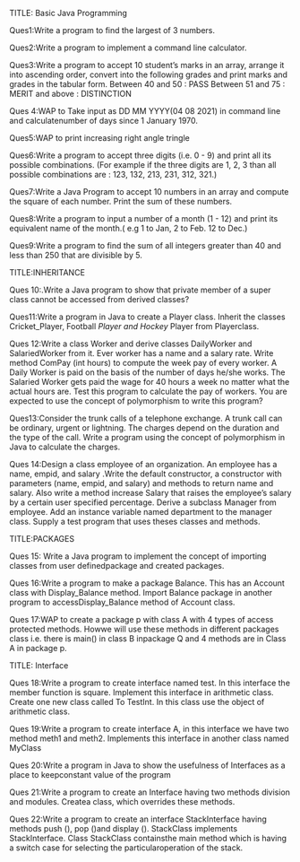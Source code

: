 TITLE: Basic Java Programming

Ques1:Write a program to find the largest of 3 numbers.

Ques2:Write a program to implement a command line calculator.

Ques3:Write a program to accept 10 student’s marks in an array, arrange it into ascending order, convert into the following grades and print marks and grades in the tabular form.
         Between 40 and 50 : PASS 
         Between 51 and 75 : MERIT 
          and above : DISTINCTION
          
Ques 4:WAP to Take input as DD MM YYYY(04 08 2021) in command line and calculatenumber of days since 1 January 1970.


Ques5:WAP to print increasing right angle tringle

Ques6:Write a program to accept three digits (i.e. 0 - 9) and print all its possible combinations.
(For example if the three digits are 1, 2, 3 than all possible combinations are : 123, 132, 213, 231, 312, 321.)

Ques7:Write a Java Program to accept 10 numbers in an array and compute the square of each number. Print the sum of these numbers.

Ques8:Write a program to input a number of a month (1 - 12) and print its equivalent name of the month.( e.g 1 to Jan, 2 to Feb. 12 to Dec.)

Ques9:Write a program to find the sum of all integers greater than 40 and less than 250 that are divisible by 5.


TITLE:INHERITANCE


Ques 10:.Write a Java program to show that private member of a super class cannot be accessed from derived classes?

Ques11:Write a program in Java to create a Player class. Inherit the classes Cricket_Player,
Football _Player and Hockey_ Player from Playerclass.

Ques 12:Write a class Worker and derive classes DailyWorker and SalariedWorker from it. Ever worker has a name and a salary rate. Write method ComPay (int hours) to compute the week pay of every worker. A Daily Worker is paid on the basis of the number of days he/she works. The Salaried Worker gets paid the wage for 40 hours a week no matter what the actual hours are. Test this program to calculate the pay of workers. You are expected to use the concept of polymorphism to write this program?

Ques13:Consider the trunk calls of a telephone exchange. A trunk call can be ordinary, urgent or lightning. The charges depend on the duration and the type of the call. Write a program using the concept of polymorphism in Java to calculate the charges.

Ques 14:Design a class employee of an organization. An employee has a name, empid, and salary  .Write the default constructor, a constructor with parameters (name, empid, and salary) and methods to return name and salary. Also write a method increase Salary that raises the employee’s salary by a certain user specified percentage. Derive a subclass Manager from employee. Add an instance variable named department to the manager class. Supply a test program that uses theses classes and methods.



TITLE:PACKAGES



Ques 15: Write a Java program to implement the concept of importing classes from user definedpackage and created packages.

Ques 16:Write a program to make a package Balance. This has an Account class with Display_Balance method. Import Balance package in another program to accessDisplay_Balance method of Account class.

Ques 17:WAP to create a package p with class A with 4 types of access protected methods. Howwe will use these methods in different packages class i.e. there is main() in class B inpackage Q and 4 methods are in Class A in package p.

TITLE: Interface


Ques 18:Write a program to create interface named test. In this interface the member function is square. Implement this interface in arithmetic class. Create one new class called To TestInt. In this class use the object of arithmetic class.

Ques 19:Write a program to create interface A, in this interface we have two method meth1 and meth2. Implements this interface in another class named MyClass

Ques 20:Write a program in Java to show the usefulness of Interfaces as a place to keepconstant value of the program

Ques 21:Write a program to create an Interface having two methods division and modules. Createa class, which overrides these methods.

Ques 22:Write a program to create an interface StackInterface having methods push (), pop ()and display (). StackClass implements StackInterface. Class StackClass containsthe main method which is having a switch case for selecting the particularoperation of the stack.
